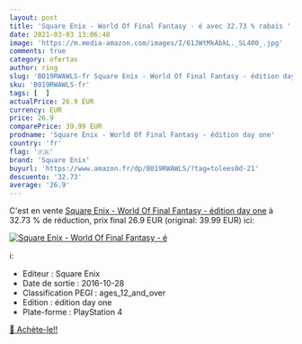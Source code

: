 ```yaml
---
layout: post
title: 'Square Enix - World Of Final Fantasy - é avec 32.73 % rabais '
date: 2021-03-03 13:06:48
image: 'https://m.media-amazon.com/images/I/61JWtMkAbkL._SL400_.jpg'
comments: true
category: ofertas
author: ring
slug: 'B019RWAWLS-fr Square Enix - World Of Final Fantasy - édition day one'
sku: 'B019RWAWLS-fr'
tags: [  ]
actualPrice: 26.9 EUR
currency: EUR
price: 26.9
comparePrice: 39.99 EUR
prodname: 'Square Enix - World Of Final Fantasy - édition day one'
country: 'fr'
flag: '🇫🇷'
brand: 'Square Enix'
buyurl: 'https://www.amazon.fr/dp/B019RWAWLS/?tag=tolees0d-21'
descuento: '32.73'
average: '26.9'
---
```


C'est en vente [Square Enix - World Of Final Fantasy - édition day one](https://www.amazon.fr/dp/B019RWAWLS/?tag=tolees0d-21)  à  32.73 % de réduction, prix final  26.9 EUR (original: 39.99 EUR) ici:

[![Square Enix - World Of Final Fantasy - é](https://m.media-amazon.com/images/I/61JWtMkAbkL._SL400_.jpg)](https://www.amazon.fr/dp/B019RWAWLS/?tag=tolees0d-21)

ℹ️:

- Editeur : Square Enix
- Date de sortie : 2016-10-28
- Classification PEGI : ages_12_and_over
- Edition : édition day one
- Plate-forme : PlayStation 4

[🛒 Achète-le!!](https://www.amazon.fr/dp/B019RWAWLS/?tag=tolees0d-21)
